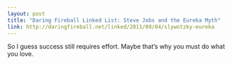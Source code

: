 ```yaml
---
layout: post
title: "Daring Fireball Linked List: Steve Jobs and the Eureka Myth"
link: http://daringfireball.net/linked/2011/09/04/slywotzky-eureka
---
```

So I guess success still requires effort. Maybe that’s why you
must do what you love.
